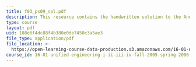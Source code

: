 ```yaml
---
title: f03_ps09_sol.pdf
description: This resource contains the handwritten solution to the Anderson problem.
type: course
layout: pdf
uid: 108e6f4dc88f4b380e0de7450c3a5ae3
file_type: application/pdf
file_location: >-
  https://open-learning-course-data-production.s3.amazonaws.com/16-01-unified-engineering-i-ii-iii-iv-fall-2005-spring-2006/108e6f4dc88f4b380e0de7450c3a5ae3_f03_ps09_sol.pdf
course_id: 16-01-unified-engineering-i-ii-iii-iv-fall-2005-spring-2006
---
```

